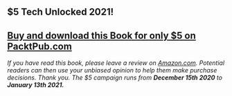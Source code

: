 ## $5 Tech Unlocked 2021!
[Buy and download this Book for only $5 on PacktPub.com](https://www.packtpub.com/product/unity-5-x-game-ai-programming-cookbook/9781783553570)
-----
*If you have read this book, please leave a review on [Amazon.com](https://www.amazon.com/gp/product/178355357X).     Potential readers can then use your unbiased opinion to help them make purchase decisions. Thank you. The $5 campaign         runs from __December 15th 2020__ to __January 13th 2021.__*

